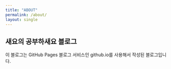 ```yaml
---
title: "ABOUT"
permalink: /about/
layout: single
---
```


## 새요의 공부하새요 블로그

이 블로그는 GitHub Pages 블로그 서비스인 github.io를 사용해서 작성된 블로그입니다.
